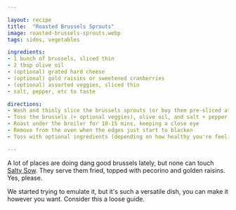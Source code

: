 ```yaml
---

layout: recipe
title:  "Roasted Brussels Sprouts"
image: roasted-brussels-sprouts.webp
tags: sides, vegetables

ingredients:
- 1 bunch of brussels, sliced thin
- 2 tbsp olive oil
- (optional) grated hard cheese
- (optional) gold raisins or sweetened cranberries
- (optional) assorted veggies, sliced thin
- salt, pepper, etc to taste

directions:
- Wash and thinly slice the brussels sprouts (or buy them pre-sliced at HEB or Central Market)
- Toss the brussels (+ optional veggies), olive oil, and salt + pepper on a baking sheet
- Roast under the broiler for 10-15 mins, keeping a close eye
- Remove from the oven when the edges just start to blacken
- Toss with optional ingredients (depending on how healthy you're feeling)

---
```


A lot of places are doing dang good brussels lately, but none can touch [Salty Sow](http://saltysow.com/). They serve them fried, topped with pecorino and golden raisins. Yes, please.

We started trying to emulate it, but it's such a versatile dish, you can make it however you want. Consider this a loose guide.